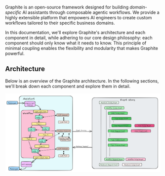 Graphite is an open-source framework designed for building *domain-specific* AI assistants through composable agentic workflows. We provide a highly extensible platform that empowers AI engineers to create custom workflows tailored to their specific business domains.

In this documentation, we'll explore Graphite's architecture and each component in detail, while adhering to our core design philosophy: each component should only know what it needs to know. This principle of minimal coupling enables the flexibility and modularity that makes Graphite powerful.

## Architecture

Below is an overview of the Graphite architecture. In the following sections, we'll break down each component and explore them in detail.

![graphite_architecture](../static/graphite_architecture.png)
